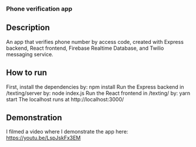 ### Phone verification app 

## Description 
An app that verifies phone number by access code, created with Express backend, React frontend, Firebase Realtime Database, and Twilio messaging service. 
## How to run 

First, install the dependencies by: 
    npm install 
Run the Express backend in /texting/server by: 
    node index.js 
Run the React frontend in /texting/ by: 
    yarn start
The localhost runs at http://localhost:3000/ 

## Demonstration 
I filmed a video where I demonstrate the app here: https://youtu.be/LspJskFx3EM